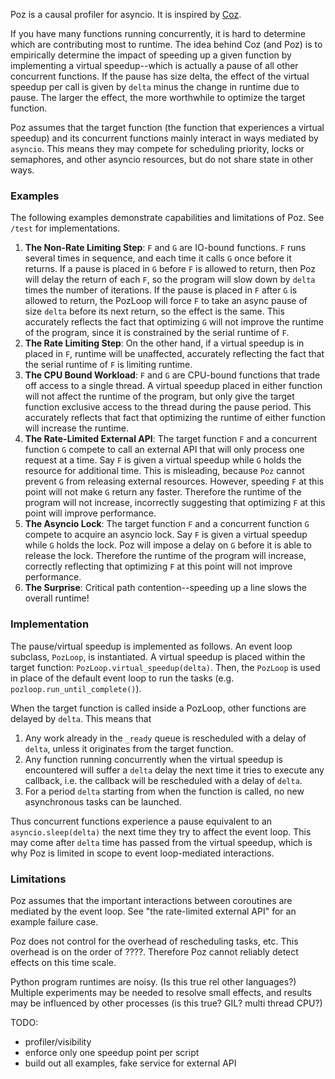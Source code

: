 Poz is a causal profiler for asyncio. It is inspired by <a href = "https://github.com/plasma-umass/coz">Coz</a>. 

If you have many functions running concurrently, it is hard to determine which are contributing most to runtime. The idea behind Coz (and Poz) is to empirically determine the impact of speeding up a given function by implementing a virtual speedup--which is actually a pause of all other concurrent functions. If the pause has size delta, the effect of the virtual speedup per call is given by `delta` minus the change in runtime due to pause. The larger the effect, the more worthwhile to optimize the target function.

Poz assumes that the target function (the function that experiences a virtual speedup) and its concurrent functions mainly interact in ways mediated by `asyncio`. This means they may compete for scheduling priority, locks or semaphores, and other asyncio resources, but do not share state in other ways.


### Examples

The following examples demonstrate capabilities and limitations of Poz. See `/test` for implementations.
1. **The Non-Rate Limiting Step**: `F` and `G` are IO-bound functions. `F` runs several times in sequence, and each time it calls `G` once before it returns. If a pause is placed in `G` before `F` is allowed to return, then Poz will delay the return of each `F`, so the program will slow down by `delta` times the number of iterations. If the pause is placed in `F` after `G` is allowed to return, the PozLoop will force `F` to take an async pause of size `delta` before its next return, so the effect is the same. This accurately reflects the fact that optimizing `G` will not improve the runtime of the program, since it is constrained by the serial runtime of `F`.
2. **The Rate Limiting Step**: On the other hand, if a virtual speedup is in placed in `F`, runtime will be unaffected, accurately reflecting the fact that the serial runtime of `F` is limiting runtime. 
3. **The CPU Bound Workload**: `F` and `G` are CPU-bound functions that trade off access to a single thread. A virtual speedup placed in either function will not affect the runtime of the program, but only give the target function exclusive access to the thread during the pause period. This accurately reflects that fact that optimizing the runtime of either function will increase the runtime.
4. **The Rate-Limited External API**: The target function `F` and a concurrent function `G` compete to call an external API that will only process one request at a time. Say `F` is given a virtual speedup while `G` holds the resource for additional time. This is misleading, because `Poz` cannot prevent `G` from releasing external resources. However, speeding `F` at this point will not make `G` return any faster. Therefore the runtime of the program will not increase, incorrectly suggesting that optimizing `F` at this point will improve performance. 
5. **The Asyncio Lock**: The target function `F` and a concurrent function `G` compete to acquire an asyncio lock. Say `F` is given a virtual speedup while `G` holds the lock. Poz will impose a delay on `G` before it is able to release the lock. Therefore the runtime of the program will increase, correctly reflecting that optimizing `F` at this point will not improve performance.
6. **The Surprise**: Critical path contention--speeding up a line slows the overall runtime!

### Implementation
   
The pause/virtual speedup is implemented as follows. An event loop subclass, `PozLoop`, is instantiated. A virtual speedup is placed within the target function: `PozLoop.virtual_speedup(delta)`. Then, the `PozLoop` is used in place of the default event loop to run the tasks (e.g. `pozloop.run_until_complete()`). 

When the target function is called inside a PozLoop, other functions are delayed by `delta`. This means that
1. Any work already in the `_ready` queue is rescheduled with a delay of `delta`, unless it originates from the target function.
2. Any function running concurrently when the virtual speedup is encountered will suffer a `delta` delay the next time it tries to execute any callback, i.e. the callback will be rescheduled with a delay of `delta`.
3. For a period `delta` starting from when the function is called, no new asynchronous tasks can be launched. 

Thus concurrent functions experience a pause equivalent to an `asyncio.sleep(delta)` the next time they try to affect the event loop. This may come after `delta` time has passed from the virtual speedup, which is why Poz is limited in scope to event loop-mediated interactions.  

### Limitations

Poz assumes that the important interactions between coroutines are mediated by the event loop. See "the rate-limited external API" for an example failure case. 

Poz does not control for the overhead of rescheduling tasks, etc. This overhead is on the order of ????. Therefore Poz cannot reliably detect effects on this time scale.

Python program runtimes are noisy. (Is this true rel other languages?) Multiple experiments may be needed to resolve small effects, and results may be influenced by other processes (is this true? GIL? multi thread CPU?)


TODO: 
- profiler/visibility
- enforce only one speedup point per script
- build out all examples, fake service for external API